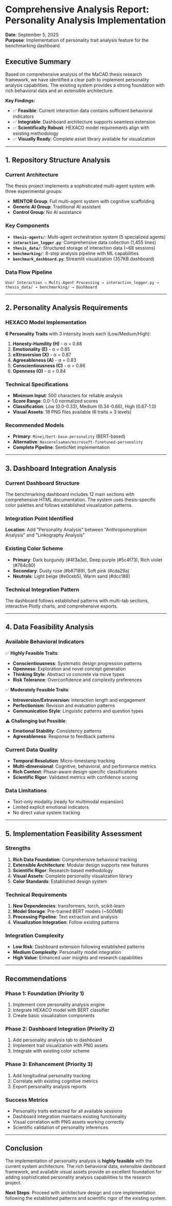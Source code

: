 # Comprehensive Analysis Report: Personality Analysis Implementation

**Date**: September 5, 2025  
**Purpose**: Implementation of personality trait analysis feature for the benchmarking dashboard

## Executive Summary

Based on comprehensive analysis of the MaCAD thesis research framework, we have identified a clear path to implement personality analysis capabilities. The existing system provides a strong foundation with rich behavioral data and an extensible architecture.

**Key Findings:**
- ✅ **Feasible**: Current interaction data contains sufficient behavioral indicators
- ✅ **Integrable**: Dashboard architecture supports seamless extension
- ✅ **Scientifically Robust**: HEXACO model requirements align with existing methodology
- ✅ **Visually Ready**: Complete asset library available for visualization

---

## 1. Repository Structure Analysis

### Current Architecture
The thesis project implements a sophisticated multi-agent system with three experimental groups:
- **MENTOR Group**: Full multi-agent system with cognitive scaffolding
- **Generic AI Group**: Traditional AI assistant
- **Control Group**: No AI assistance

### Key Components
- **`thesis-agents/`**: Multi-agent orchestration system (5 specialized agents)
- **`interaction_logger.py`**: Comprehensive data collection (1,455 lines)
- **`thesis_data/`**: Structured storage of interaction data (~68 sessions)
- **`benchmarking/`**: 8-step analysis pipeline with ML capabilities
- **`benchmark_dashboard.py`**: Streamlit visualization (357KB dashboard)

### Data Flow Pipeline
```
User Interaction → Multi-Agent Processing → interaction_logger.py → thesis_data/ → benchmarking/ → Dashboard
```

---

## 2. Personality Analysis Requirements

### HEXACO Model Implementation
**6 Personality Traits** with 3 intensity levels each (Low/Medium/High):

1. **Honesty-Humility (H)** - α = 0.88
2. **Emotionality (E)** - α = 0.85  
3. **eXtraversion (X)** - α = 0.87
4. **Agreeableness (A)** - α = 0.83
5. **Conscientiousness (C)** - α = 0.86
6. **Openness (O)** - α = 0.84

### Technical Specifications
- **Minimum Input**: 500 characters for reliable analysis
- **Score Range**: 0.0-1.0 normalized scores
- **Classification**: Low (0.0-0.33), Medium (0.34-0.66), High (0.67-1.0)
- **Visual Assets**: 18 PNG files available (6 traits × 3 levels)

### Recommended Models
- **Primary**: `Minej/bert-base-personality` (BERT-based)
- **Alternative**: `Nasserelsaman/microsoft-finetuned-personality`
- **Complete Pipeline**: SenticNet implementation

---

## 3. Dashboard Integration Analysis

### Current Dashboard Structure
The benchmarking dashboard includes 12 main sections with comprehensive HTML documentation. The system uses thesis-specific color palettes and follows established visualization patterns.

### Integration Point Identified
**Location**: Add "Personality Analysis" between "Anthropomorphism Analysis" and "Linkography Analysis"

### Existing Color Scheme
- **Primary**: Dark burgundy (#4f3a3e), Deep purple (#5c4f73), Rich violet (#784c80)
- **Secondary**: Dusty rose (#b87189), Soft pink (#cda29a)
- **Neutrals**: Light beige (#e0ceb5), Warm sand (#dcc188)

### Technical Integration Pattern
The dashboard follows established patterns with multi-tab sections, interactive Plotly charts, and comprehensive exports.

---

## 4. Data Feasibility Analysis

### Available Behavioral Indicators
✅ **Highly Feasible Traits**:
- **Conscientiousness**: Systematic design progression patterns
- **Openness**: Exploration and novel concept generation
- **Thinking Style**: Abstract vs concrete via move types
- **Risk Tolerance**: Overconfidence and complexity preferences

✅ **Moderately Feasible Traits**:
- **Introversion/Extraversion**: Interaction length and engagement
- **Perfectionism**: Revision and evaluation patterns
- **Communication Style**: Linguistic patterns and question types

⚠️ **Challenging but Possible**:
- **Emotional Stability**: Consistency patterns
- **Agreeableness**: Response to feedback patterns

### Current Data Quality
- **Temporal Resolution**: Micro-timestamp tracking
- **Multi-dimensional**: Cognitive, behavioral, and performance metrics
- **Rich Context**: Phase-aware design-specific classifications
- **Scientific Rigor**: Validated metrics with confidence scoring

### Data Limitations
- Text-only modality (ready for multimodal expansion)
- Limited explicit emotional indicators
- No direct value system tracking

---

## 5. Implementation Feasibility Assessment

### Strengths
1. **Rich Data Foundation**: Comprehensive behavioral tracking
2. **Extensible Architecture**: Modular design supports new features
3. **Scientific Rigor**: Research-based methodology
4. **Visual Assets**: Complete personality visualization library
5. **Color Standards**: Established design system

### Technical Requirements
1. **New Dependencies**: transformers, torch, scikit-learn
2. **Model Storage**: Pre-trained BERT models (~500MB)
3. **Processing Pipeline**: Text extraction and analysis
4. **Visualization Integration**: Follow existing patterns

### Integration Complexity
- **Low Risk**: Dashboard extension following established patterns
- **Medium Complexity**: Personality model integration
- **High Value**: Enhanced user insights and research capabilities

---

## Recommendations

### Phase 1: Foundation (Priority 1)
1. Implement core personality analysis engine
2. Integrate HEXACO model with BERT classifier
3. Create basic visualization components

### Phase 2: Dashboard Integration (Priority 2)
1. Add personality analysis tab to dashboard
2. Implement trait visualization with PNG assets
3. Integrate with existing color scheme

### Phase 3: Enhancement (Priority 3)
1. Add longitudinal personality tracking
2. Correlate with existing cognitive metrics
3. Export personality analysis reports

### Success Metrics
- Personality traits extracted for all available sessions
- Dashboard integration maintains existing functionality
- Visual correlation with PNG assets working correctly
- Scientific validation of personality inferences

---

## Conclusion

The implementation of personality analysis is **highly feasible** with the current system architecture. The rich behavioral data, extensible dashboard framework, and available visual assets provide an excellent foundation for adding sophisticated personality analysis capabilities to the research project.

**Next Steps**: Proceed with architecture design and core implementation following the established patterns and scientific rigor of the existing system.